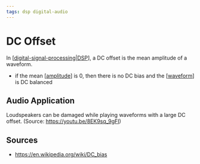 ```yaml
---
tags: dsp digital-audio
---
```


# DC Offset

In [[digital-signal-processing|DSP]], a DC offset is the mean amplitude of a waveform.

- if the mean [[amplitude]] is 0, then there is no DC bias and the [[waveform]] is DC balanced

## Audio Application

Loudspeakers can be damaged while playing waveforms with a large DC offset. (Source: <https://youtu.be/8EK9sq_9gFI>)

## Sources

- <https://en.wikipedia.org/wiki/DC_bias>

[//begin]: # "Autogenerated link references for markdown compatibility"
[digital-signal-processing|DSP]: digital-signal-processing "Digital signal processing"
[amplitude]: amplitude "Amplitude"
[waveform]: waveform "Waveform"
[//end]: # "Autogenerated link references"

